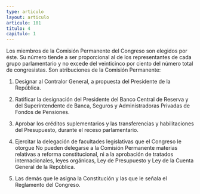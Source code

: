 ```yaml
---
type: articulo
layout: articulo
articulo: 101
titulo: 4
capitulo: 1
---
```

Los miembros de la Comisión Permanente del Congreso son elegidos por éste. Su número tiende a ser proporcional al de los representantes de cada grupo parlamentario y no excede del veinticinco por ciento del número total de congresistas.
Son atribuciones de la Comisión Permanente:

1. Designar al Contralor General, a propuesta del Presidente de la República.

2. Ratificar la designación del Presidente del Banco Central de Reserva y del Superintendente de Banca, Seguros y Administradoras Privadas de Fondos de Pensiones.

3. Aprobar los créditos suplementarios y las transferencias y habilitaciones del Presupuesto, durante el receso parlamentario.

4. Ejercitar la delegación de facultades legislativas que el Congreso le otorgue
No pueden delegarse a la Comisión Permanente materias relativas a reforma constitucional, ni a la aprobación de tratados internacionales, leyes orgánicas, Ley de Presupuesto y Ley de la Cuenta General de la República.

5. Las demás que le asigna la Constitución y las que le señala el Reglamento del Congreso.